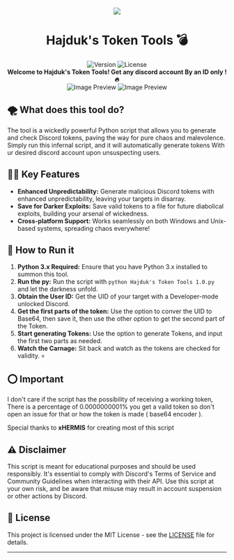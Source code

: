 <br />

<div align="center">
    <a href="https://visit-counter.vercel.app/">
<img src="https://visit-counter.vercel.app/counter.png?page=https%3A%2F%2Fgithub.com%2FPomaszkiHajduk%2FHajduk-s-Token-Tools&s=40&c=ffffff&bg=00000000&no=8&ff=digi&tb=&ta="visits">
</a>
    
</div>
<div align="center">
  <h1>Hajduk's Token Tools 💣</h1>
  <img src="https://img.shields.io/badge/version-1.0-red.svg" alt="Version">
  <img src="https://img.shields.io/badge/license-MIT-blue.svg" alt="License">
</div>
<div align="center">
  <strong>Welcome to Hajduk's Token Tools! Get any discord account By an ID only
  ! 🔥</strong>
</div>

<div align="center">
  <img src="https://cdn.discordapp.com/attachments/1136736486516072509/1138239560015433839/image.png" alt="Image Preview">
  <img src="https://cdn.discordapp.com/attachments/1136736486516072509/1138239590461866015/image.png" alt="Image Preview">
</div>

## 🌪️ What does this tool do?

The tool is a wickedly powerful Python script that allows you to generate and check Discord tokens, paving the way for pure chaos and malevolence. Simply run this infernal script, and it will automatically generate tokens With ur desired discord account upon unsuspecting users.

## 🦹‍♂️ Key Features

- **Enhanced Unpredictability:** Generate malicious Discord tokens with enhanced unpredictability, leaving your targets in disarray.
- **Save for Darker Exploits:** Save valid tokens to a file for future diabolical exploits, building your arsenal of wickedness.
- **Cross-platform Support:** Works seamlessly on both Windows and Unix-based systems, spreading chaos everywhere!

## 📝 How to Run it

1. **Python 3.x Required:** Ensure that you have Python 3.x installed to summon this tool.
2. **Run the py:** Run the script with `python Hajduk's Token Tools 1.0.py` and let the darkness unfold.
3. **Obtain the User ID:** Get the UID of your target with a Developer-mode unlocked Discord.
4. **Get the first parts of the token:** Use the option to conver the UID to Base64, then save it, then use the other option to get the second part of the Token.
5. **Start generating Tokens:** Use the option to generate Tokens, and input the first two parts as needed.
6. **Watch the Carnage:** Sit back and watch as the tokens are checked for validity. 💀

## ⭕ Important

I don't care if the script has the possibility of receiving a working token, There is a percentage of 0.0000000001% you get a vaild token so don't open an issue for that or how the token is made ( base64 encoder ).

Special thanks to **xHERMIS** for creating most of this script

## ⚠ Disclaimer

This script is meant for educational purposes and should be used responsibly. It's essential to comply with Discord's Terms of Service and Community Guidelines when interacting with their API. Use this script at your own risk, and be aware that misuse may result in account suspension or other actions by Discord.

## 📄 License

This project is licensed under the MIT License - see the [LICENSE](LICENSE) file for details.

---

